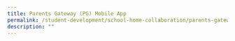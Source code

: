 ```yaml
---
title: Parents Gateway (PG) Mobile App
permalink: /student-development/school-home-collaboration/parents-gateway-pg-mobile-app/
description: ""
---
```


